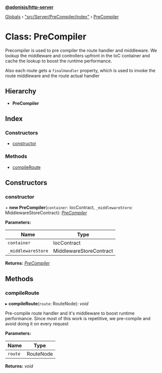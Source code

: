 **[@adonisjs/http-server](../README.md)**

[Globals](../README.md) › ["src/Server/PreCompiler/index"](../modules/_src_server_precompiler_index_.md) › [PreCompiler](_src_server_precompiler_index_.precompiler.md)

# Class: PreCompiler

Precompiler is used to pre compiler the route handler and middleware. We
lookup the middleware and controllers upfront in the IoC container
and cache the lookup to boost the runtime performance.

Also each route gets a `finalHandler` property, which is used to invoke the
route middleware and the route actual handler

## Hierarchy

* **PreCompiler**

## Index

### Constructors

* [constructor](_src_server_precompiler_index_.precompiler.md#constructor)

### Methods

* [compileRoute](_src_server_precompiler_index_.precompiler.md#compileroute)

## Constructors

###  constructor

\+ **new PreCompiler**(`container`: IocContract, `_middlewareStore`: MiddlewareStoreContract): *[PreCompiler](_src_server_precompiler_index_.precompiler.md)*

**Parameters:**

Name | Type |
------ | ------ |
`container` | IocContract |
`_middlewareStore` | MiddlewareStoreContract |

**Returns:** *[PreCompiler](_src_server_precompiler_index_.precompiler.md)*

## Methods

###  compileRoute

▸ **compileRoute**(`route`: RouteNode): *void*

Pre-compile route handler and it's middleware to boost runtime performance. Since
most of this work is repetitive, we pre-compile and avoid doing it on every
request

**Parameters:**

Name | Type |
------ | ------ |
`route` | RouteNode |

**Returns:** *void*